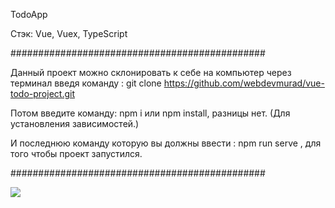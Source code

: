 TodoApp

Стэк: Vue, Vuex, TypeScript

##############################################

Данный проект можно склонировать к себе на компьютер через терминал введя команду : git clone https://github.com/webdevmurad/vue-todo-project.git

Потом введите команду: npm i или npm install, разницы нет. (Для установления зависимостей.)

И последнюю команду которую вы должны ввести : npm run serve , для того чтобы проект запустился.

##############################################

![](/src/assets/todoApp.gif)